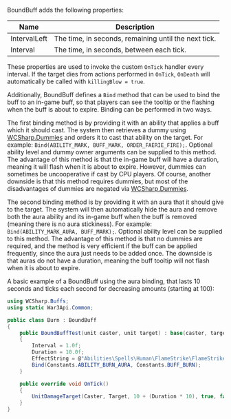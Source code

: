 BoundBuff adds the following properties:

| Name | Description |
|---|---|
| IntervalLeft | The time, in seconds, remaining until the next tick. |
| Interval | The time, in seconds, between each tick. |

These properties are used to invoke the custom `OnTick` handler every interval.
If the target dies from actions performed in `OnTick`, `OnDeath` will automatically be called with `killingBlow = true`.

Additionally, BoundBuff defines a `Bind` method that can be used to bind the buff to an in-game buff, so that players can see the tooltip or the flashing when the buff is about to expire. Binding can be performed in two ways.

The first binding method is by providing it with an ability that applies a buff which it should cast. The system then retrieves a dummy using [WCSharp.Dummies](../dummies.md) and orders it to cast that ability on the target. For example: `Bind(ABILITY_MARK, BUFF_MARK, ORDER_FAERIE_FIRE);`. Optional ability level and dummy owner arguments can be supplied to this method.
The advantage of this method is that the in-game buff will have a duration, meaning it will flash when it is about to expire. However, dummies can sometimes be uncooperative if cast by CPU players. Of course, another downside is that this method requires dummies, but most of the disadvantages of dummies are negated via [WCSharp.Dummies](../dummies.md).

The second binding method is by providing it with an aura that it should give to the target. The system will then automatically hide the aura and remove both the aura ability and its in-game buff when the buff is removed (meaning there is no aura stickiness). For example: `Bind(ABILITY_MARK_AURA, BUFF_MARK);`. Optional ability level can be supplied to this method.
The advantage of this method is that no dummies are required, and the method is very efficient if the buff can be applied frequently, since the aura just needs to be added once. The downside is that auras do not have a duration, meaning the buff tooltip will not flash when it is about to expire.

A basic example of a BoundBuff using the aura binding, that lasts 10 seconds and ticks each second for decreasing amounts (starting at 100):

```csharp
using WCSharp.Buffs;
using static War3Api.Common;

public class Burn : BoundBuff
{
	public BoundBuffTest(unit caster, unit target) : base(caster, target)
	{
		Interval = 1.0f;
		Duration = 10.0f;
		EffectString = @"Abilities\Spells\Human\FlameStrike\FlameStrikeDamageTarget.mdl";
		Bind(Constants.ABILITY_BURN_AURA, Constants.BUFF_BURN);
	}

	public override void OnTick()
	{
		UnitDamageTarget(Caster, Target, 10 + (Duration * 10), true, false, ATTACK_TYPE_CHAOS, DAMAGE_TYPE_UNKNOWN, WEAPON_TYPE_WHOKNOWS);
	}
}
```
